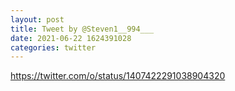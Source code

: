 ```yaml
--- 
layout: post 
title: Tweet by @Steven1__994___ 
date: 2021-06-22 1624391028 
categories: twitter 
--- 
```

https://twitter.com/o/status/1407422291038904320
